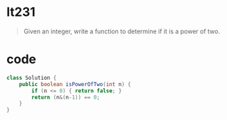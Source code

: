 # lt231
>Given an integer, write a function to determine if it is a power of two.

# code
```java
class Solution {
    public boolean isPowerOfTwo(int n) {
        if (n <= 0) { return false; }
        return (n&(n-1)) == 0;
    }
}
```